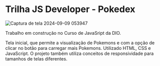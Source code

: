 # Trilha JS Developer - Pokedex

![Captura de tela 2024-09-09 053947](https://github.com/user-attachments/assets/690674be-db83-4da9-a73a-968e1a633f26)


Trabalho em construção no Curso de JavaSript da DIO.

Tela inicial, que permite a visualização de Pokemons e com a opção de clicar no botão para carregar mais Pokemons.
Utilizado HTML, CSS e JavaScript. 
O projeto também utiliza conceitos de responsividade para tamanhos de telas diferentes.
